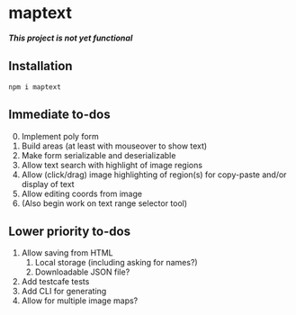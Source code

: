 # maptext

***This project is not yet functional***

## Installation

```
npm i maptext
```

## Immediate to-dos

0.  Implement poly form
0.  Build areas (at least with mouseover to show text)
0.  Make form serializable and deserializable
1.  Allow text search with highlight of image regions
2.  Allow (click/drag) image highlighting of region(s)
    for copy-paste and/or display of text
3.  Allow editing coords from image
4.  (Also begin work on text range selector tool)

## Lower priority to-dos

1.  Allow saving from HTML
    1.  Local storage (including asking for names?)
    2.  Downloadable JSON file?
2.  Add testcafe tests
3.  Add CLI for generating
4.  Allow for multiple image maps?
